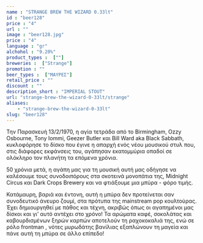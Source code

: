 ```yaml
---
name : "STRANGE BREW THE WIZARD 0.33lt"
id : "beer128"
price : "4"
url : ""
image : "beer128.jpg"
price : "4"
language : "gr"
alchohol : "9.20%"
product_types :  [""]
breweries :  ["Strange"]
promotion : ""
beer_types :  ["ΜΑΥΡΕΣ"]
retail_price : ""
discount : ""
description_short : "IMPERIAL STOUT"
url: "strange-brew-the-wizard-0-33lt/strange"
aliases: 
    - "strange-brew-the-wizard-0-33lt"
slug: "beer128"
---
```


Την Παρασκευή 13/2/1970, η αγία τετράδα από το Birmingham, Ozzy Osbourne, Tony Iommi, Geezer Butler και Bill Ward aka Black Sabbath, κυκλοφόρησε το δίσκο που έγινε η απαρχή ενός νέου μουσικού στυλ που, στις διάφορες εκφάνσεις του, αγάπησαν εκατομμύρια οπαδοί σε ολόκληρο τον πλανήτη τα επόμενα χρόνια.

50 χρόνια μετά, η αγάπη μας για τη μουσική αυτή μας οδήγησε να καλέσουμε τους συνοδοιπόρους στα σκοτεινά μονοπάτια της, Midnight Circus και Dark Crops Brewery και να φτιάξουμε μια μπύρα - φόρο τιμής.

Κατάμαυρη, βαριά και έντονη, αυτή η μπύρα δεν προτείνεται σαν συνοδευτικό άνευρο ζουμί, στα πρότυπα της mainstream pop κουλτούρας. Έχει δημιουργηθεί με πάθος και τέχνη, ακριβώς όπως οι αγαπημένοι μας δίσκοι και γι’ αυτό αντέχει στο χρόνο! Τα αρώματα καφέ, σοκολάτας και καβουρδισμένων ξηρών καρπών αποτελούν τη ραχοκοκαλιά της, ενώ σε ρόλο frontman , νότες μυρωδάτης βανίλιας εξαπλώνουν τη μαγεία και πάνε αυτή τη μπύρα σε άλλο επίπεδο!